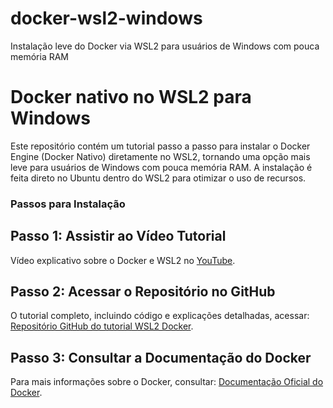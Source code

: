 # docker-wsl2-windows
Instalação leve do Docker via WSL2 para usuários de Windows com pouca memória RAM

# Docker nativo no WSL2 para Windows

Este repositório contém um tutorial passo a passo para instalar o Docker Engine (Docker Nativo) diretamente no WSL2, tornando uma opção mais leve para usuários de Windows com pouca memória RAM. A instalação é feita direto no Ubuntu dentro do WSL2 para otimizar o uso de recursos.

### Passos para Instalação

## Passo 1: Assistir ao Vídeo Tutorial
Vídeo explicativo sobre o Docker e WSL2 no [YouTube](https://www.youtube.com/watch?v=wpdcGgRY5kk).

## Passo 2: Acessar o Repositório no GitHub
O tutorial completo, incluindo código e explicações detalhadas, acessar: [Repositório GitHub do tutorial WSL2 Docker](https://github.com/codeedu/wsl2-docker-quickstart).

## Passo 3: Consultar a Documentação do Docker
Para mais informações sobre o Docker, consultar: [Documentação Oficial do Docker](https://docs.docker.com/).
